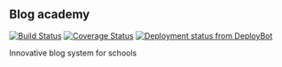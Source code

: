 ## Blog academy

[![Build Status](https://travis-ci.org/psiskova/blog-academy.svg)](https://travis-ci.org/psiskova/blog-academy)
[![Coverage Status](https://coveralls.io/repos/psiskova/blog-academy/badge.svg?branch=master&service=github)](https://coveralls.io/github/psiskova/blog-academy?branch=master)
[![Deployment status from DeployBot](https://patricia.deploybot.com/badge/88313866047014/48986.svg)](http://deploybot.com)

Innovative blog system for schools
